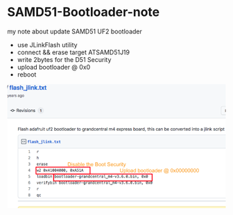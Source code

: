 # SAMD51-Bootloader-note
my note about update SAMD51 UF2 bootloader<br>

- use JLinkFlash utility
- connect && erase target ATSAMD51J19
- write 2bytes for the D51 Security
- upload bootloader @ 0x0
- reboot

<img src="pic/JlinkBootloaderM4_Notes.png" />

